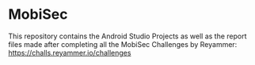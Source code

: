 # MobiSec
This repository contains the Android Studio Projects as well as the report files made after completing all the MobiSec Challenges by Reyammer: https://challs.reyammer.io/challenges
